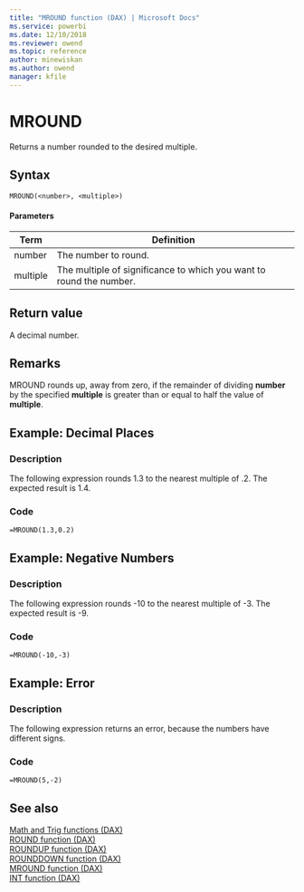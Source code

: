 ```yaml
---
title: "MROUND function (DAX) | Microsoft Docs"
ms.service: powerbi 
ms.date: 12/10/2018
ms.reviewer: owend
ms.topic: reference
author: minewiskan
ms.author: owend
manager: kfile
---
```

# MROUND
Returns a number rounded to the desired multiple.  
  
## Syntax  
  
```dax
MROUND(<number>, <multiple>)  
```
  
#### Parameters  
  
|Term|Definition|  
|--------|--------------|  
|number|The number to round.|  
|multiple|The multiple of significance to which you want to round the number.|  
  
## Return value  
A decimal number.  
  
## Remarks  
MROUND rounds up, away from zero, if the remainder of dividing **number** by the specified **multiple** is greater than or equal to half the value of **multiple**.  
  
## Example: Decimal Places  
  
### Description  
The following expression rounds 1.3 to the nearest multiple of .2. The expected result is 1.4.  
  
### Code  
  
```dax
=MROUND(1.3,0.2)  
```
  
## Example: Negative Numbers  
  
### Description  
The following expression rounds -10 to the nearest multiple of -3. The expected result is -9.  
  
### Code  
  
```dax
=MROUND(-10,-3)  
```
  
## Example: Error  
  
### Description  
The following expression returns an error, because the numbers have different signs.  
  
### Code  
  
```dax
=MROUND(5,-2)  
```
  
## See also  
[Math and Trig functions &#40;DAX&#41;](math-and-trig-functions-dax.md)  
[ROUND function &#40;DAX&#41;](round-function-dax.md)  
[ROUNDUP function &#40;DAX&#41;](roundup-function-dax.md)  
[ROUNDDOWN function &#40;DAX&#41;](rounddown-function-dax.md)  
[MROUND function &#40;DAX&#41;](mround-function-dax.md)  
[INT function &#40;DAX&#41;](int-function-dax.md)  
  
